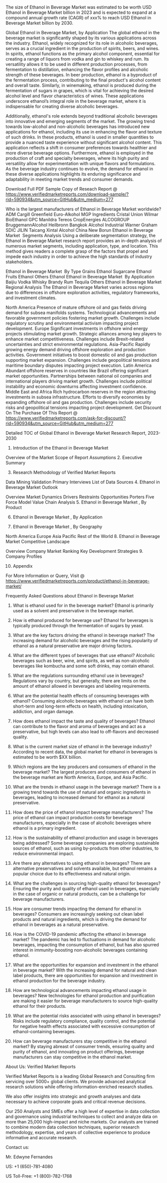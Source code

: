 The size of Ethanol in Beverage Market was estimated to be worth USD Ethanol in Beverage Market billion in 2023 and is expected to expand at a compound annual growth rate (CAGR) of xxx% to reach USD Ethanol in Beverage Market billion by 2030.

Global Ethanol in Beverage Market, by Application
The global ethanol in the beverage market is significantly shaped by its various applications across the industry. Ethanol, widely recognized for its role in alcoholic beverages, serves as a crucial ingredient in the production of spirits, beers, and wines. In spirits, ethanol functions as the primary alcohol component, essential for creating a range of liquors from vodka and gin to whiskey and rum. Its versatility allows it to be used in different production processes, from fermentation to distillation, enhancing the flavor profiles and alcoholic strength of these beverages. In beer production, ethanol is a byproduct of the fermentation process, contributing to the final product's alcohol content and overall taste. Similarly, in winemaking, ethanol is produced during the fermentation of sugars in grapes, which is vital for achieving the desired alcohol level and flavor characteristics of wines. These applications underscore ethanol’s integral role in the beverage market, where it is indispensable for creating diverse alcoholic beverages.

Additionally, ethanol's role extends beyond traditional alcoholic beverages into innovative and emerging segments of the market. The growing trend towards low-alcohol and non-alcoholic beverages has introduced new applications for ethanol, including its use in enhancing the flavor and texture of such drinks. In these products, ethanol is used in smaller quantities to provide a nuanced taste experience without significant alcohol content. This application reflects a shift in consumer preferences towards healthier and more diverse beverage options. Furthermore, ethanol is employed in the production of craft and specialty beverages, where its high purity and versatility allow for experimentation with unique flavors and formulations. As the beverage industry continues to evolve, the demand for ethanol in these diverse applications highlights its enduring significance and adaptability in meeting market trends and consumer demands.

Download Full PDF Sample Copy of Reseach Report @ https://www.verifiedmarketreports.com/download-sample/?rid=590934&utm_source=GitHub&utm_medium=277

Who is the largest manufacturers of Ethanol in Beverage Market worldwide?
ADM
Cargill
Greenfield
Euro-Alkohol
MGP Ingredients
Cristal Union
Wilmar BioEthanol
GPC
Manildra
Tereos
CropEnergies
ALCOGROUP
BruggemannAlcohol Heilbronn
Bangkok Alcohol Industrial
Warner Graham
SDIC JILIN
Taicang Xintal Alcohol
China New Borun
Ethanol in Beverage Market  Segments Analysis
Using a deliberate segmentation strategy, the Ethanol in Beverage Market research report provides an in-depth analysis of numerous market segments, including application, type, and location. This method gives readers a complete grasp of the factors that propel and impede each industry in order to achieve the high standards of industry stakeholders.

Ethanol in Beverage Market  By Type
Grains Ethanol
Sugarcane Ethanol
Fruits Ethanol
Others Ethanol
Ethanol in Beverage Market  By Application
Baijiu
Vodka
Whisky
Brandy
Rum
Tequila
Others
Ethanol in Beverage Market Regional Analysis
The Ethanol in Beverage Market varies across regions due to differences in offshore exploration activities, regulatory frameworks, and investment climates.

North America
Presence of mature offshore oil and gas fields driving demand for subsea manifolds systems.
Technological advancements and favorable government policies fostering market growth.
Challenges include regulatory scrutiny and environmental activism impacting project development.
Europe
Significant investments in offshore wind energy projects stimulating market growth.
Strategic alliances among key players to enhance market competitiveness.
Challenges include Brexit-related uncertainties and strict environmental regulations.
Asia-Pacific
Rapidly growing energy demand driving offshore exploration and production activities.
Government initiatives to boost domestic oil and gas production supporting market expansion.
Challenges include geopolitical tensions and maritime boundary disputes impacting project execution.
Latin America
Abundant offshore reserves in countries like Brazil offering significant market opportunities.
Partnerships between national oil companies and international players driving market growth.
Challenges include political instability and economic downturns affecting investment confidence.
Middle East and Africa
Rich hydrocarbon reserves in the region attracting investments in subsea infrastructure.
Efforts to diversify economies by expanding offshore oil and gas production.
Challenges include security risks and geopolitical tensions impacting project development.
Get Discount On The Purchase Of This Report @ https://www.verifiedmarketreports.com/ask-for-discount/?rid=590934&utm_source=GitHub&utm_medium=277

Detailed TOC of Global Ethanol in Beverage Market Research Report, 2023-2030
1. Introduction of the Ethanol in Beverage Market

Overview of the Market
Scope of Report
Assumptions
2. Executive Summary

3. Research Methodology of Verified Market Reports

Data Mining
Validation
Primary Interviews
List of Data Sources
4. Ethanol in Beverage Market Outlook

Overview
Market Dynamics
Drivers
Restraints
Opportunities
Porters Five Force Model
Value Chain Analysis
5. Ethanol in Beverage Market , By Product

6. Ethanol in Beverage Market , By Application

7. Ethanol in Beverage Market , By Geography

North America
Europe
Asia Pacific
Rest of the World
8. Ethanol in Beverage Market Competitive Landscape

Overview
Company Market Ranking
Key Development Strategies
9. Company Profiles

10. Appendix

For More Information or Query, Visit @ https://www.verifiedmarketreports.com/product/ethanol-in-beverage-market/

Frequently Asked Questions about Ethanol in Beverage Market
1. What is ethanol used for in the beverage market?
Ethanol is primarily used as a solvent and preservative in the beverage market.

2. How is ethanol produced for beverage use?
Ethanol for beverages is typically produced through the fermentation of sugars by yeast.

3. What are the key factors driving the ethanol in beverage market?
The increasing demand for alcoholic beverages and the rising popularity of ethanol as a natural preservative are major driving factors.

4. What are the different types of beverages that use ethanol?
Alcoholic beverages such as beer, wine, and spirits, as well as non-alcoholic beverages like kombucha and some soft drinks, may contain ethanol.

5. What are the regulations surrounding ethanol use in beverages?
Regulations vary by country, but generally, there are limits on the amount of ethanol allowed in beverages and labeling requirements.

6. What are the potential health effects of consuming beverages with ethanol?
Consuming alcoholic beverages with ethanol can have both short-term and long-term effects on health, including intoxication, addiction, and organ damage.

7. How does ethanol impact the taste and quality of beverages?
Ethanol can contribute to the flavor and aroma of beverages and act as a preservative, but high levels can also lead to off-flavors and decreased quality.

8. What is the current market size of ethanol in the beverage industry?
According to recent data, the global market for ethanol in beverages is estimated to be worth $XX billion.

9. Which regions are the key producers and consumers of ethanol in the beverage market?
The largest producers and consumers of ethanol in the beverage market are North America, Europe, and Asia Pacific.

10. What are the trends in ethanol usage in the beverage market?
There is a growing trend towards the use of natural and organic ingredients in beverages, leading to increased demand for ethanol as a natural preservative.

11. How does the price of ethanol impact beverage manufacturers?
The price of ethanol can impact production costs for beverage manufacturers, especially in the case of alcoholic beverages where ethanol is a primary ingredient.

12. How is the sustainability of ethanol production and usage in beverages being addressed?
Some beverage companies are exploring sustainable sources of ethanol, such as using by-products from other industries, to reduce environmental impact.

13. Are there any alternatives to using ethanol in beverages?
There are alternative preservatives and solvents available, but ethanol remains a popular choice due to its effectiveness and natural origin.

14. What are the challenges in sourcing high-quality ethanol for beverages?
Ensuring the purity and quality of ethanol used in beverages, especially in the case of organic or natural products, can be a challenge for beverage manufacturers.

15. How are consumer trends impacting the demand for ethanol in beverages?
Consumers are increasingly seeking out clean label products and natural ingredients, which is driving the demand for ethanol in beverages as a natural preservative.

16. How is the COVID-19 pandemic affecting the ethanol in beverage market?
The pandemic has led to fluctuations in demand for alcoholic beverages, impacting the consumption of ethanol, but has also spurred interest in immunity-boosting non-alcoholic beverages containing ethanol.

17. What are the opportunities for expansion and investment in the ethanol in beverage market?
With the increasing demand for natural and clean label products, there are opportunities for expansion and investment in ethanol production for the beverage industry.

18. How are technological advancements impacting ethanol usage in beverages?
New technologies for ethanol production and purification are making it easier for beverage manufacturers to source high-quality ethanol for their products.

19. What are the potential risks associated with using ethanol in beverages?
Risks include regulatory compliance, quality control, and the potential for negative health effects associated with excessive consumption of ethanol-containing beverages.

20. How can beverage manufacturers stay competitive in the ethanol market?
By staying abreast of consumer trends, ensuring quality and purity of ethanol, and innovating on product offerings, beverage manufacturers can stay competitive in the ethanol market.

About Us: Verified Market Reports

Verified Market Reports is a leading Global Research and Consulting firm servicing over 5000+ global clients. We provide advanced analytical research solutions while offering information-enriched research studies.

We also offer insights into strategic and growth analyses and data necessary to achieve corporate goals and critical revenue decisions.

Our 250 Analysts and SMEs offer a high level of expertise in data collection and governance using industrial techniques to collect and analyze data on more than 25,000 high-impact and niche markets. Our analysts are trained to combine modern data collection techniques, superior research methodology, expertise, and years of collective experience to produce informative and accurate research.

Contact us:

Mr. Edwyne Fernandes

US: +1 (650)-781-4080

US Toll-Free: +1 (800)-782-1768
